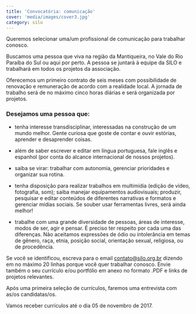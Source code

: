 ```yaml
---
title: 'Convocatória: comunicação'
cover: 'media/images/cover3.jpg'
category: silo
---
```

Queremos selecionar uma/um profissional de comunicação para trabalhar conosco.

Buscamos uma pessoa que viva na região da Mantiqueira, no Vale do Rio Paraíba do Sul ou aqui por perto. A pessoa se juntará à equipe da SILO e trabalhará em todos os projetos da associação.

Oferecemos um primeiro contrato de seis meses com possibilidade de renovação e remuneração de acordo com a realidade local. A jornada de trabalho será de no máximo cinco horas diárias e será organizada por projetos.

### Desejamos uma pessoa que:

- tenha interesse transdisciplinar, interessadas na construção de um mundo melhor. Gente curiosa que goste de contar e ouvir estórias, aprender e desaprender coisas.

- além de saber escrever e editar em língua portuguesa, fale inglês e espanhol (por conta do alcance internacional de nossos projetos).

- saiba se virar: trabalhar com autonomia, gerenciar prioridades e organizar sua rotina.

- tenha disposição para realizar trabalhos em multimídia (edição de vídeo, fotografia, som); saiba manejar equipamentos audiovisuais; produzir, pesquisar e editar conteúdos de diferentes narrativas e formatos e gerenciar mídias sociais. Se souber usar ferramentas livres, será ainda melhor!

- trabalhe com uma grande diversidade de pessoas, áreas de interesse, modos de ser, agir e pensar. É preciso ter respeito por cada uma das diferenças. Não aceitamos expressões de ódio ou intolerância em temas de gênero, raça, etnia, posição social, orientação sexual, religiosa, ou de procedência.

Se você se identificou, escreva para o email [contato@silo.org.br](mailto:contato@silo.org.br) dizendo em no máximo 20 linhas porque você quer trabalhar conosco. Envie também o seu currículo e/ou portfólio em anexo no formato .PDF e links de projetos relevantes.

Após uma primeira seleção de currículos, faremos uma entrevista com as/os candidatas/os.

Vamos receber currículos até o dia 05 de novembro de 2017.

